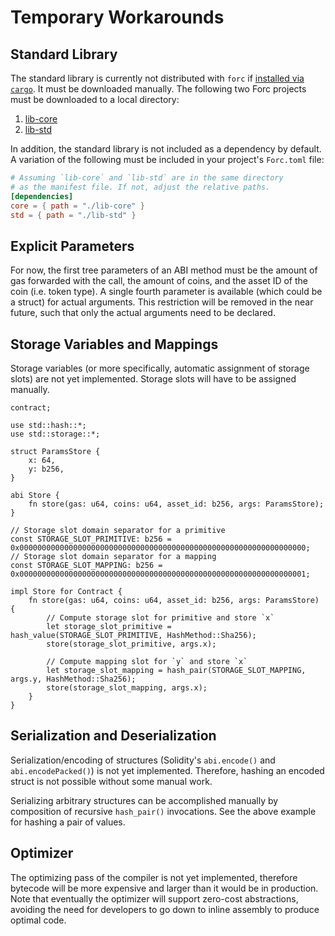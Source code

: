 # Temporary Workarounds

## Standard Library

The standard library is currently not distributed with `forc` if [installed via `cargo`](./installation.md#installing-from-cargo). It must be downloaded manually. The following two Forc projects must be downloaded to a local directory:

1. [lib-core](https://github.com/FuelLabs/sway/tree/master/lib-core)
1. [lib-std](https://github.com/FuelLabs/sway/tree/master/lib-std)

In addition, the standard library is not included as a dependency by default. A variation of the following must be included in your project's `Forc.toml` file:

```toml
# Assuming `lib-core` and `lib-std` are in the same directory
# as the manifest file. If not, adjust the relative paths.
[dependencies]
core = { path = "./lib-core" }
std = { path = "./lib-std" }
```

## Explicit Parameters

For now, the first tree parameters of an ABI method must be the amount of gas forwarded with the call, the amount of coins, and the asset ID of the coin (i.e. token type). A single fourth parameter is available (which could be a struct) for actual arguments. This restriction will be removed in the near future, such that only the actual arguments need to be declared.

## Storage Variables and Mappings

Storage variables (or more specifically, automatic assignment of storage slots) are not yet implemented. Storage slots will have to be assigned manually.

```sway
contract;

use std::hash::*;
use std::storage::*;

struct ParamsStore {
    x: 64,
    y: b256,
}

abi Store {
    fn store(gas: u64, coins: u64, asset_id: b256, args: ParamsStore);
}

// Storage slot domain separator for a primitive
const STORAGE_SLOT_PRIMITIVE: b256 = 0x0000000000000000000000000000000000000000000000000000000000000000;
// Storage slot domain separator for a mapping
const STORAGE_SLOT_MAPPING: b256 = 0x0000000000000000000000000000000000000000000000000000000000000001;

impl Store for Contract {
    fn store(gas: u64, coins: u64, asset_id: b256, args: ParamsStore) {
        // Compute storage slot for primitive and store `x`
        let storage_slot_primitive = hash_value(STORAGE_SLOT_PRIMITIVE, HashMethod::Sha256);
        store(storage_slot_primitive, args.x);

        // Compute mapping slot for `y` and store `x`
        let storage_slot_mapping = hash_pair(STORAGE_SLOT_MAPPING, args.y, HashMethod::Sha256);
        store(storage_slot_mapping, args.x);
    }
}
```

## Serialization and Deserialization

Serialization/encoding of structures (Solidity's `abi.encode()` and `abi.encodePacked()`) is not yet implemented. Therefore, hashing an encoded struct is not possible without some manual work.

Serializing arbitrary structures can be accomplished manually by composition of recursive `hash_pair()` invocations. See the above example for hashing a pair of values.

## Optimizer

The optimizing pass of the compiler is not yet implemented, therefore bytecode will be more expensive and larger than it would be in production. Note that eventually the optimizer will support zero-cost abstractions, avoiding the need for developers to go down to inline assembly to produce optimal code.
